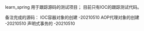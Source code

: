 
learn_spring 用于跟踪源码的测试项目；
目前只有IOC的跟踪测试代码。

备注完成的源码：
IOC容器对象的创建  -20210510
AOP代理对象的创建  -20210510
声明式事务的  -20210510